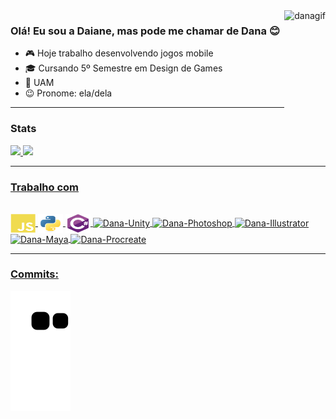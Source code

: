 <img align="right" height="180" alt="danagif" src="https://cdn.discordapp.com/attachments/836712599180935248/873087236869074944/gif.gif">


### Olá! Eu sou a Daiane, mas pode me chamar de Dana 😊


- 🎮 Hoje trabalho desenvolvendo jogos mobile
- 🎓 Cursando 5º Semestre em Design de Games 
- 💚 UAM
- 😉 Pronome: ela/dela
 
__________________________________________________________________________________________________

### Stats

<div>
  <a href="https://github.com/rpdana">
  <img height="150" src="https://github-readme-stats.vercel.app/api?username=rpdana&show_icons=true&theme=radical&include_all_commits=true&count_private=true"/>
  <img height="150" src="https://github-readme-stats.vercel.app/api/top-langs/?username=rpdana&layout=compact&langs_count=7&theme=radical"/>
</div>
  
__________________________________________________________________________________________________
  
### Trabalho com 
  
<div style="display: inline_block"><br>
  <img align="center" alt="Dana-Js" height="30" width="40" src="https://raw.githubusercontent.com/devicons/devicon/master/icons/javascript/javascript-plain.svg">
  <img align="center" alt="Dana-Python" height="30" width="40" src="https://raw.githubusercontent.com/devicons/devicon/master/icons/python/python-original.svg">
  <img align="center" alt="Dana-Csharp" height="30" width="40" src="https://raw.githubusercontent.com/devicons/devicon/master/icons/csharp/csharp-original.svg">
  <img align="center" alt="Dana-Unity" height="35" width="35" src="https://cdn.discordapp.com/attachments/836712599180935248/873092697592823838/pngwing.com.png">
  <img align="center" alt="Dana-Photoshop" height="35" width="35" src="https://cdn.discordapp.com/attachments/836712599180935248/873089580918792303/efe852ccb2591f06641037c5d72bc87d.png">
  <img align="center" alt="Dana-Illustrator" height="35" width="55" src="https://cdn.discordapp.com/attachments/836712599180935248/873090977756217414/Illustrator-logo.png">
  <img align="center" alt="Dana-Maya" height="30" width="30" src="https://cdn.discordapp.com/attachments/836712599180935248/873090975436771328/76123305-4c826a00-5fc6-11ea-8c65-4eee21fd386f.png">
  <img align="center" alt="Dana-Procreate" height="35" width="35" src="https://cdn.discordapp.com/attachments/836712599180935248/873104419569414164/procreate-icon-search-display.png">

</div>

__________________________________________________________________________________________________

### Commits:
  
  ![Snake animation](https://github.com/rpdana/rpdana/blob/output/github-contribution-grid-snake.svg)
